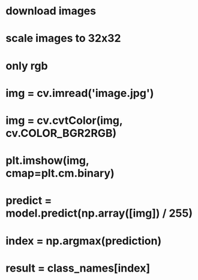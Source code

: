 # download images
# scale images to 32x32
# only rgb
# img = cv.imread('image.jpg') 
# img = cv.cvtColor(img, cv.COLOR_BGR2RGB)
# plt.imshow(img, cmap=plt.cm.binary)
# predict = model.predict(np.array([img]) / 255)
# index = np.argmax(prediction)
# result = class_names[index]
